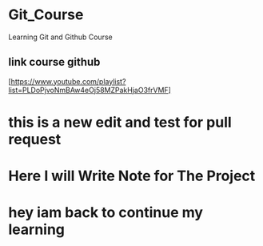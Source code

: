# Git_Course
Learning Git and Github Course

## link course github
[https://www.youtube.com/playlist?list=PLDoPjvoNmBAw4eOj58MZPakHjaO3frVMF]


# this is a new edit and test for pull request

# Here I will Write Note for The Project
# hey iam back to continue my learning 
